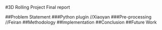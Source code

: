 #3D Rolling Project Final report

##Problem Statement
###Python plugin
//Xiaoyan
###Pre-processing
//Feiran
##Methodology
##Implementation
##Conclusion
##Future Work

